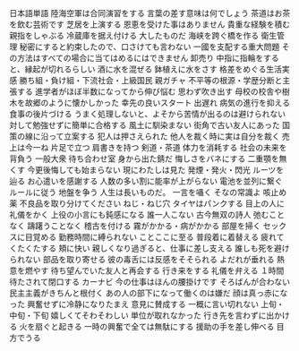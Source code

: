 日本語単語
陸海空軍は合同演習をする
言葉の差す意味は何でしょう
茶道はお茶を飲む芸術です
芝居を上演する
恩恵を受けた事はありません
貴重な経験を積む
親指をしゃぶる
冷蔵庫を据え付ける
大したものだ
海峡を跨ぐ橋を作る
衛生管理
秘密にすると約束したので、口さけても言わない
一國を支配する重大問題
その方法はすべての場合に当てはめるにはできません
卸売り
中指に指輪をすると、縁起が切れるらしい
酒に水を混ぜる
鉢植えに水をさす
格差をめぐる生活実感
勝ち組・負け組・下流社会・上級国民
親ガチャ
不平等の根源・学歴分断と主張する
進学者がほぼ半数になってから伸び悩む
思わず吹き出す
母校の校舎や樹木を故郷のように懐かしかった
幸先の良いスタート
出遅れ
病気の進行を抑える
食事の後片づける
うまく処理しないと、よそから苦情が出るのは避けられない
対して勉強せずに簡単に合格する
風土に馴染まない
街角で古い友人にあった
国策の線に沿って立案する
犯人は押さえられた
他人を裁く時に実は自分を裁く
売上は今一ね
片足で立つ
肩書きを持つ
剣道・茶道
体力を消耗する
社会の未来を背負う
一般大衆
待ち合わせ室
身から出た錆だ
悔しさをバネにする
二重顎を無くす
今更後悔しても始まらない
現にわたしは見た
発煙・発火・閃光
ルーツを辿る
お心遣いを感謝する
人数の多い割に能率が上がらない
電池を並列に繋ぐ
ルールに従う
地盤を争う
人生は長いものだ。
一言を囁く
そなの常識よ
咳止め薬
不良品を取り分けてください
ねじ・ねじ穴
タイヤはパンクする
目上の人に礼儀をかく
上役の小言にも鈍感になる
誰一人こない
古今無双の詩人
弛むことなく
躊躇うことなく
稽古を付ける
霧がかかる・病がかかる
部屋を掃く
セックスに目覚める
勤務時間に縛られない
ことここに至る
普段着に着替える
疲れてくたくたする
頬に快い
親しくなり過ぎると、仕事に差し支える
誰しも死を避けられない
部品を取り寄せる
彼の毒舌には反感をそそられる
よだれが垂れる
熱意を燃やす
待ち望んでいた友人と再会する
行き来をする
礼儀を弁える
１時間待たされて閉口する
カーナビ
今の仕事はほんの腰掛けです
そろばんが合わない
民主主義がきちんと根付く
あの人の部下になって働くのは嫌だ
顔は真っ赤になった
興奮せずに冷静になりたまえ
意見に賛成する
一概に言い切れない
上旬・中旬・下旬
嬉しくてそわそわしい
単位が取れなかった
行き先を言わずに出かける
火を扇ぐと起きる
一時の興奮で全ては無駄にする
援助の手を差し伸べる
目方でうる



